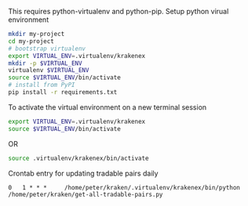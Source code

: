 
This requires python-virtualenv and python-pip.
Setup python virual environment

```bash
mkdir my-project
cd my-project
# bootstrap virtualenv
export VIRTUAL_ENV=.virtualenv/krakenex
mkdir -p $VIRTUAL_ENV
virtualenv $VIRTUAL_ENV
source $VIRTUAL_ENV/bin/activate
# install from PyPI
pip install -r requirements.txt 
```

To activate the virtual environment on a new terminal session
```bash
export VIRTUAL_ENV=.virtualenv/krakenex
source $VIRTUAL_ENV/bin/activate
```

OR

```bash
source .virtualenv/krakenex/bin/activate
```


Crontab entry for updating tradable pairs daily
```cron
0   1 * * *     /home/peter/kraken/.virtualenv/krakenex/bin/python /home/peter/kraken/get-all-tradable-pairs.py
```
